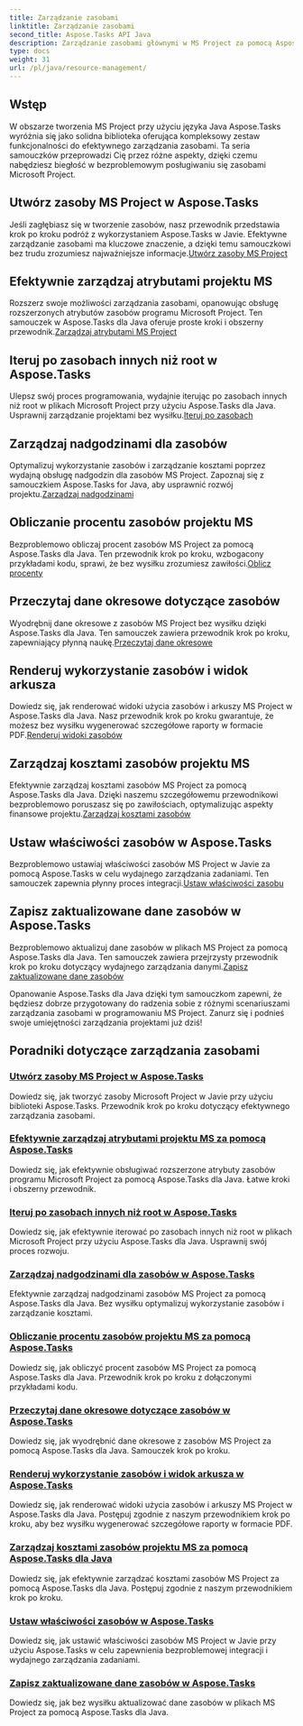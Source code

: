 ```yaml
---
title: Zarządzanie zasobami
linktitle: Zarządzanie zasobami
second_title: Aspose.Tasks API Java
description: Zarządzanie zasobami głównymi w MS Project za pomocą Aspose.Tasks dla Java. Naucz się tworzyć, iterować, zarządzać kosztami i nie tylko. Zoptymalizuj rozwój dzięki naszym tutorialom.
type: docs
weight: 31
url: /pl/java/resource-management/
---
```

## Wstęp

W obszarze tworzenia MS Project przy użyciu języka Java Aspose.Tasks wyróżnia się jako solidna biblioteka oferująca kompleksowy zestaw funkcjonalności do efektywnego zarządzania zasobami. Ta seria samouczków przeprowadzi Cię przez różne aspekty, dzięki czemu nabędziesz biegłość w bezproblemowym posługiwaniu się zasobami Microsoft Project.

## Utwórz zasoby MS Project w Aspose.Tasks
 Jeśli zagłębiasz się w tworzenie zasobów, nasz przewodnik przedstawia krok po kroku podróż z wykorzystaniem Aspose.Tasks w Javie. Efektywne zarządzanie zasobami ma kluczowe znaczenie, a dzięki temu samouczkowi bez trudu zrozumiesz najważniejsze informacje.[Utwórz zasoby MS Project](./create-resources/)

## Efektywnie zarządzaj atrybutami projektu MS
Rozszerz swoje możliwości zarządzania zasobami, opanowując obsługę rozszerzonych atrybutów zasobów programu Microsoft Project. Ten samouczek w Aspose.Tasks dla Java oferuje proste kroki i obszerny przewodnik.[Zarządzaj atrybutami MS Project](./extended-resource-attributes/)

## Iteruj po zasobach innych niż root w Aspose.Tasks
 Ulepsz swój proces programowania, wydajnie iterując po zasobach innych niż root w plikach Microsoft Project przy użyciu Aspose.Tasks dla Java. Usprawnij zarządzanie projektami bez wysiłku.[Iteruj po zasobach](./iterate-non-root-resources/)

## Zarządzaj nadgodzinami dla zasobów
 Optymalizuj wykorzystanie zasobów i zarządzanie kosztami poprzez wydajną obsługę nadgodzin dla zasobów MS Project. Zapoznaj się z samouczkiem Aspose.Tasks for Java, aby usprawnić rozwój projektu.[Zarządzaj nadgodzinami](./overtimes-resource/)

## Obliczanie procentu zasobów projektu MS
 Bezproblemowo obliczaj procent zasobów MS Project za pomocą Aspose.Tasks dla Java. Ten przewodnik krok po kroku, wzbogacony przykładami kodu, sprawi, że bez wysiłku zrozumiesz zawiłości.[Oblicz procenty](./percentage-calculations/)

## Przeczytaj dane okresowe dotyczące zasobów
 Wyodrębnij dane okresowe z zasobów MS Project bez wysiłku dzięki Aspose.Tasks dla Java. Ten samouczek zawiera przewodnik krok po kroku, zapewniający płynną naukę.[Przeczytaj dane okresowe](./read-timephased-data/)

## Renderuj wykorzystanie zasobów i widok arkusza
 Dowiedz się, jak renderować widoki użycia zasobów i arkuszy MS Project w Aspose.Tasks dla Java. Nasz przewodnik krok po kroku gwarantuje, że możesz bez wysiłku wygenerować szczegółowe raporty w formacie PDF.[Renderuj widoki zasobów](./render-resource-usage-sheet-view/)

## Zarządzaj kosztami zasobów projektu MS
 Efektywnie zarządzaj kosztami zasobów MS Project za pomocą Aspose.Tasks dla Java. Dzięki naszemu szczegółowemu przewodnikowi bezproblemowo poruszasz się po zawiłościach, optymalizując aspekty finansowe projektu.[Zarządzaj kosztami zasobów](./resource-cost/)

## Ustaw właściwości zasobów w Aspose.Tasks
 Bezproblemowo ustawiaj właściwości zasobów MS Project w Javie za pomocą Aspose.Tasks w celu wydajnego zarządzania zadaniami. Ten samouczek zapewnia płynny proces integracji.[Ustaw właściwości zasobu](./set-resource-properties/)

## Zapisz zaktualizowane dane zasobów w Aspose.Tasks
 Bezproblemowo aktualizuj dane zasobów w plikach MS Project za pomocą Aspose.Tasks dla Java. Ten samouczek zawiera przejrzysty przewodnik krok po kroku dotyczący wydajnego zarządzania danymi.[Zapisz zaktualizowane dane zasobów](./write-updated-resource-data/)

Opanowanie Aspose.Tasks dla Java dzięki tym samouczkom zapewni, że będziesz dobrze przygotowany do radzenia sobie z różnymi scenariuszami zarządzania zasobami w programowaniu MS Project. Zanurz się i podnieś swoje umiejętności zarządzania projektami już dziś!
## Poradniki dotyczące zarządzania zasobami
### [Utwórz zasoby MS Project w Aspose.Tasks](./create-resources/)
Dowiedz się, jak tworzyć zasoby Microsoft Project w Javie przy użyciu biblioteki Aspose.Tasks. Przewodnik krok po kroku dotyczący efektywnego zarządzania zasobami.
### [Efektywnie zarządzaj atrybutami projektu MS za pomocą Aspose.Tasks](./extended-resource-attributes/)
Dowiedz się, jak efektywnie obsługiwać rozszerzone atrybuty zasobów programu Microsoft Project za pomocą Aspose.Tasks dla Java. Łatwe kroki i obszerny przewodnik.
### [Iteruj po zasobach innych niż root w Aspose.Tasks](./iterate-non-root-resources/)
Dowiedz się, jak efektywnie iterować po zasobach innych niż root w plikach Microsoft Project przy użyciu Aspose.Tasks dla Java. Usprawnij swój proces rozwoju.
### [Zarządzaj nadgodzinami dla zasobów w Aspose.Tasks](./overtimes-resource/)
Efektywnie zarządzaj nadgodzinami zasobów MS Project za pomocą Aspose.Tasks dla Java. Bez wysiłku optymalizuj wykorzystanie zasobów i zarządzanie kosztami.
### [Obliczanie procentu zasobów projektu MS za pomocą Aspose.Tasks](./percentage-calculations/)
Dowiedz się, jak obliczyć procent zasobów MS Project za pomocą Aspose.Tasks dla Java. Przewodnik krok po kroku z dołączonymi przykładami kodu.
### [Przeczytaj dane okresowe dotyczące zasobów w Aspose.Tasks](./read-timephased-data/)
Dowiedz się, jak wyodrębnić dane okresowe z zasobów MS Project za pomocą Aspose.Tasks dla Java. Samouczek krok po kroku.
### [Renderuj wykorzystanie zasobów i widok arkusza w Aspose.Tasks](./render-resource-usage-sheet-view/)
Dowiedz się, jak renderować widoki użycia zasobów i arkuszy MS Project w Aspose.Tasks dla Java. Postępuj zgodnie z naszym przewodnikiem krok po kroku, aby bez wysiłku wygenerować szczegółowe raporty w formacie PDF.
### [Zarządzaj kosztami zasobów projektu MS za pomocą Aspose.Tasks dla Java](./resource-cost/)
Dowiedz się, jak efektywnie zarządzać kosztami zasobów MS Project za pomocą Aspose.Tasks dla Java. Postępuj zgodnie z naszym przewodnikiem krok po kroku.
### [Ustaw właściwości zasobów w Aspose.Tasks](./set-resource-properties/)
Dowiedz się, jak ustawić właściwości zasobów MS Project w Javie przy użyciu Aspose.Tasks w celu zapewnienia bezproblemowej integracji i wydajnego zarządzania zadaniami.
### [Zapisz zaktualizowane dane zasobów w Aspose.Tasks](./write-updated-resource-data/)
Dowiedz się, jak bez wysiłku aktualizować dane zasobów w plikach MS Project za pomocą Aspose.Tasks dla Java.